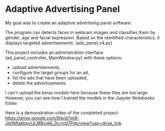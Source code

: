 # Adaptive Advertising Panel

My goal was to create an adaptive advertising panel software.

The program can detects faces in webcam images and classifies them by gender, age and facial expression.  Based on the identified characteristics, it displays targeted advertisements. (ads_panel_v4.py)

This project includes an administration interface (ad_panel_controller_MainWindow.py) with these options:
* upload advertisements,
* configure the target groups for an ad,
* list the ads that have been uploaded,
* delete the advertisements.

I can't upload the keras models here because these files are too large. However, you can see how I trained the models in the Jupyter Notebooks folder.

Here is a demonstration video of the completed project: https://drive.google.com/file/d/1m9-JId1MlabbpvULMBxlA6_Dcrm07Pdp/view?usp=drive_link
